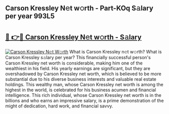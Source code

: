 ## Carson Kressley N𝚎t w𝚘rth - Part-KOq S𝚊lary per year 993L5

# <h2><a href="http://gc3b7f.nevu.top/?p=Carson+Kressley">🔗 👉🔴 Carson Kressley N𝚎t w𝚘rth - S𝚊lary</a></h2>

[![Carson Kressley N𝚎t W𝚘rth](https://i.imgur.com/Oavwk0R.jpeg)](http://gc3b7f.nevu.top/?p=Carson+Kressley)
What is Carson Kressley n𝚎t w𝚘rth? What is Carson Kressley s𝚊lary per year?
This financially successful person's Carson Kressley net worth is considerable, making him one of the wealthiest in his field. His yearly earnings are significant, but they are overshadowed by Carson Kressley net worth, which is believed to be more substantial due to his diverse business interests and valuable real estate holdings. This wealthy man, whose Carson Kressley net worth is among the highest in the world, is celebrated for his business acumen and financial intelligence. This rich individual, whose Carson Kressley net worth is in the billions and who earns an impressive salary, is a prime demonstration of the might of dedication, hard work, and financial savvy.
